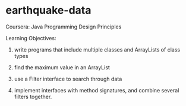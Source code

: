 # earthquake-data
Coursera: Java Programming Design Principles

Learning Objectives:

1. write programs that include multiple classes and ArrayLists of class types

2. find the maximum value in an ArrayList

3. use a Filter interface to search through data

4. implement interfaces with method signatures, and combine several filters together.
